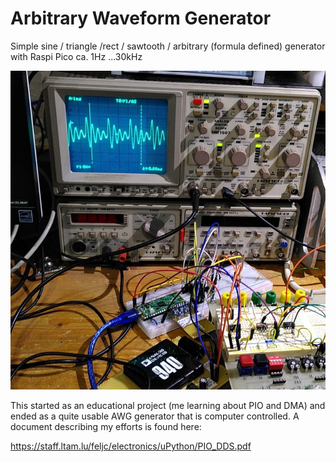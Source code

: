 # Arbitrary Waveform Generator
Simple sine / triangle /rect / sawtooth / arbitrary (formula defined) generator with Raspi Pico ca. 1Hz ...30kHz

![Picture](pico_awg.jpeg)

This started as an educational project (me learning about PIO and DMA) and ended as a quite usable AWG generator that is computer controlled.
A document describing my efforts is found here:

https://staff.ltam.lu/feljc/electronics/uPython/PIO_DDS.pdf

